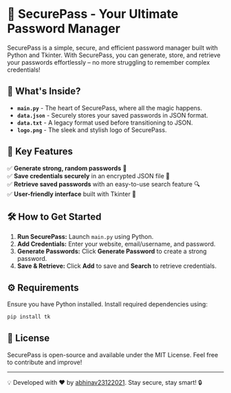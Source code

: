 # 🔐 SecurePass - Your Ultimate Password Manager

SecurePass is a simple, secure, and efficient password manager built with Python and Tkinter. With SecurePass, you can generate, store, and retrieve your passwords effortlessly – no more struggling to remember complex credentials!

## 📂 What's Inside?

- **`main.py`** - The heart of SecurePass, where all the magic happens.
- **`data.json`** - Securely stores your saved passwords in JSON format.
- **`data.txt`** - A legacy format used before transitioning to JSON.
- **`logo.png`** - The sleek and stylish logo of SecurePass.

## 🚀 Key Features

✅ **Generate strong, random passwords** 🔑  
✅ **Save credentials securely** in an encrypted JSON file 📁  
✅ **Retrieve saved passwords** with an easy-to-use search feature 🔍  
✅ **User-friendly interface** built with Tkinter 🎨  

## 🛠 How to Get Started

1. **Run SecurePass:** Launch `main.py` using Python.
2. **Add Credentials:** Enter your website, email/username, and password.
3. **Generate Passwords:** Click **Generate Password** to create a strong password.
4. **Save & Retrieve:** Click **Add** to save and **Search** to retrieve credentials.

## ⚙️ Requirements

Ensure you have Python installed. Install required dependencies using:

```sh
pip install tk
```

## 📜 License

SecurePass is open-source and available under the MIT License. Feel free to contribute and improve!

---

💡 Developed with ❤️ by [abhinav23122021](https://github.com/abhinav23122021). Stay secure, stay smart! 🔒

